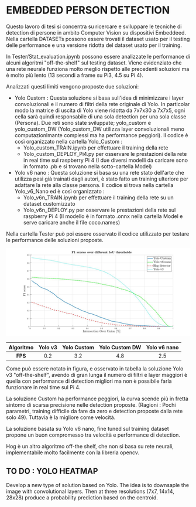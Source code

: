 # EMBEDDED PERSON DETECTION #
 
Questo lavoro di tesi si concentra su ricercare e sviluppare le tecniche di detection di persone in ambito Computer Vision su dispositivi  Embeddeed.
Nella cartella DATASETs possono essere trovati il dataset usato per il testing delle performance e una versione ridotta del dataset usato per il training.

In Tester/Stat_evaluation.ipynb possono essere analizzate le performance di alcuni algoritmi "off-the-shelf" sul testing dataset. Viene evidenziato che
una rete neurale funziona molto meglio rispetto alle precedenti soluzioni ma è molto più lento (13 secondi a frame su Pi3, 4.5 su Pi 4).

Analizzati questi limiti vengono proposte due soluzioni:

* Yolo Custom : Questa soluzione si basa sull'idea di minimizzare i layer convoluzionali e il numero di filtri della rete originale di Yolo. In particolar modo la matrice di uscita di Yolo viene ridotta da 7x7x30 a 7x7x5, ogni cella sarà quindi responsabile di una sola detection per una sola classe (Persona). Due reti sono state sviluppate; yolo_custom e yolo_custom_DW (Yolo_custom_DW utilizza layer convoluzionali meno computazionlmante complessi ma ha performance peggiori). Il codice è così organizzato nella cartella Yolo_Custom :
  * Yolo_custom_TRAIN.ipynb per effettuare il training della rete 
  * Yolo_custom_DEPLOY_Pi4.py per osservare le prestazioni della rete in real time sul raspberry Pi 4 (I due diversi modelli da caricare sono in formato .pb e si trovano nella sotto-cartella Model)
* Yolo v6 nano : Questa soluzione si basa su una rete stato dell'arte che utilizza pesi già trainati dagli autori, è stato fatto un training ulteriore per adattare la rete alla classe persona. Il codice si trova nella cartella Yolo_v6_Nano ed è così organizzato :
  * Yolo_v6n_TRAIN.ipynb per effettuare il training della rete su un dataset customizzato
  * Yolo_v6n_DEPLOY.py per osservare le prestazioni della rete sul raspberry Pi 4 (Il modello è in formato .onnx nella cartella Model e serve caricare anche il  file coco.names)

Nella cartella Tester può poi essere osservato il codice utilizzato per testare le performance delle soluzioni proposte.

<img src="/Comparison.jpg">

| Algoritmo | Yolo v3 | Yolo Custom | Yolo Custom DW | Yolo v6 nano |
| :-------: | :-----: | :---------: | :------------: | :----------: |
| **FPS**   | 0.2     | 3.2         | 4.8            | 2.5          |

Come può essere notato in figura, e osservato in tabella la soluzione Yolo v3 "off-the-shelf", avendo di gran lunga il numero di filtri e layer maggiori è quella con performance di detection migliori ma non è possibile farla funzionare in real time sul Pi 4.

La soluzione Custom ha performance peggiori, la curva scende più in fretta sintomo di scarsa precisione nelle detection proposte. (Ragioni : Pochi parametri, training difficile da fare da zero e detection proposte dalla rete solo 49). Tuttavia è la migliore come velocità.

La soluzione basata su Yolo v6 nano, fine tuned sul training dataset propone un buon compromesso tra velocità e performance di detection.

Hog è un altro algoritmo off-the shelf, che non si basa su rete neurali, implementabile molto facilmente con la libreria opencv.


## TO DO : YOLO HEATMAP ##

Develop a new type of solution based on Yolo.
The idea is to downsaple the image with convolutional layers.
Then at three resolutions (7x7, 14x14, 28x28) produce a probability prediction based on the centroid.

